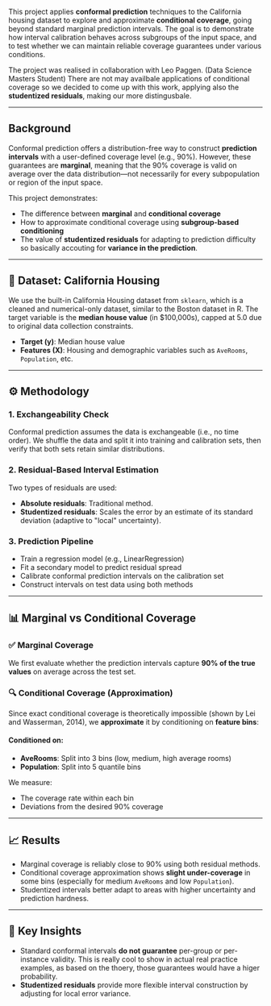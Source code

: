 This project applies **conformal prediction** techniques to the California housing dataset to explore and approximate **conditional coverage**, going beyond standard marginal prediction intervals. The goal is to demonstrate how interval calibration behaves across subgroups of the input space, and to test whether we can maintain reliable coverage guarantees under various conditions.

The project was realised in collaboration with Leo Paggen. (Data Science Masters Student)
There are not may availbale applications of conditional coverage so we decided to come up with this work, applying also the **studentized residuals**, making our more distingusbale. 

---

##  Background

Conformal prediction offers a distribution-free way to construct **prediction intervals** with a user-defined coverage level (e.g., 90%). However, these guarantees are  **marginal**, meaning that the 90% coverage is valid on average over the data distribution—not necessarily for every subpopulation or region of the input space.

This project demonstrates:
- The difference between **marginal** and **conditional coverage**
- How to approximate conditional coverage using **subgroup-based conditioning**
- The value of **studentized residuals** for adapting to prediction difficulty so basically accouting for **variance in the prediction**. 

---

## 🧪 Dataset: California Housing

We use the built-in California Housing dataset from `sklearn`, which is a cleaned and numerical-only dataset, similar to the Boston dataset in R. The target variable is the **median house value** (in $100,000s), capped at 5.0 due to original data collection constraints.

- **Target (y)**: Median house value
- **Features (X)**: Housing and demographic variables such as `AveRooms`, `Population`, etc.

---

## ⚙️ Methodology

### 1. **Exchangeability Check**
Conformal prediction assumes the data is exchangeable (i.e., no time order). We shuffle the data and split it into training and calibration sets, then verify that both sets retain similar distributions.

### 2. **Residual-Based Interval Estimation**
Two types of residuals are used:
- **Absolute residuals**: Traditional method.
- **Studentized residuals**: Scales the error by an estimate of its standard deviation (adaptive to "local" uncertainty).

### 3. **Prediction Pipeline**
- Train a regression model (e.g., LinearRegression)
- Fit a secondary model to predict residual spread
- Calibrate conformal prediction intervals on the calibration set
- Construct intervals on test data using both methods

---

## 📊 Marginal vs Conditional Coverage

### ✅ Marginal Coverage
We first evaluate whether the prediction intervals capture **90% of the true values** on average across the test set.

### 🔍 Conditional Coverage (Approximation)
Since exact conditional coverage is theoretically impossible (shown by Lei and Wasserman, 2014), we **approximate** it by conditioning on **feature bins**:

#### Conditioned on:
- **AveRooms**: Split into 3 bins (low, medium, high average rooms)
- **Population**: Split into 5 quantile bins

We measure:
- The coverage rate within each bin
- Deviations from the desired 90% coverage

---

## 📈 Results

- Marginal coverage is reliably close to 90% using both residual methods.
- Conditional coverage approximation shows **slight under-coverage** in some bins (especially for medium `AveRooms` and low `Population`).
- Studentized intervals better adapt to areas with higher uncertainty and prediction hardness.

---

## 🧠 Key Insights

- Standard conformal intervals **do not guarantee** per-group or per-instance validity. This is really cool to show in actual real practice examples, as based on the thoery, those guarantees would have a higer probability. 
- **Studentized residuals** provide more flexible interval construction by adjusting for local error variance.
